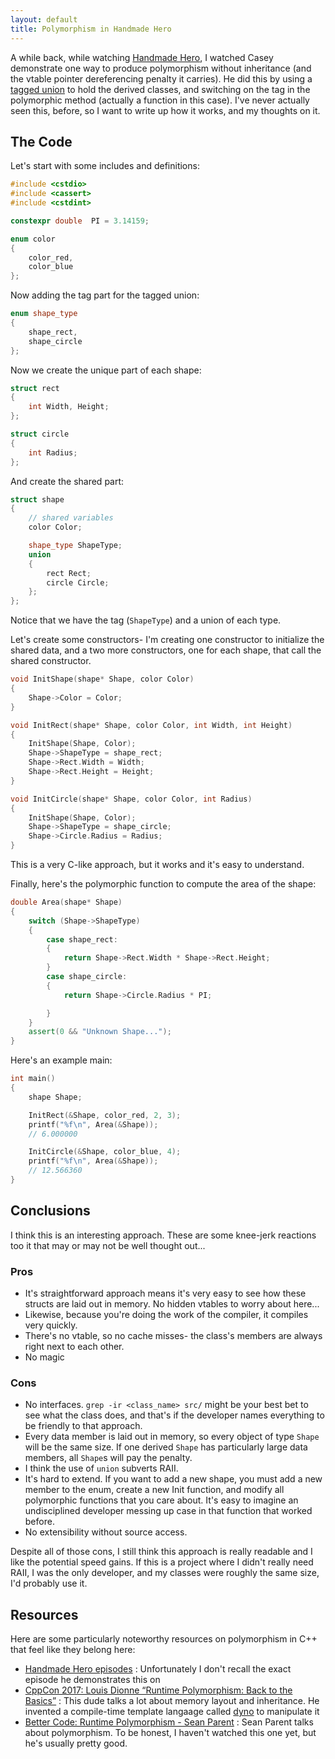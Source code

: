 ```yaml
---
layout: default
title: Polymorphism in Handmade Hero
---
```


A while back, while watching [Handmade Hero](https://handmadehero.org/), I
watched Casey demonstrate one way to produce polymorphism without inheritance
(and the vtable pointer dereferencing penalty it carries). He did this by using
a [tagged union](https://en.wikipedia.org/wiki/Tagged_union) to hold the derived
classes, and switching on the tag in the polymorphic method (actually a function
in this case). I've never actually seen this, before, so I want to write up how
it works, and my thoughts on it.

## The Code

Let's start with some includes and definitions:

```cpp
#include <cstdio>
#include <cassert>
#include <cstdint>

constexpr double  PI = 3.14159;

enum color
{
    color_red,
    color_blue
};
```

Now adding the tag part for the tagged union:

```cpp
enum shape_type
{
    shape_rect,
    shape_circle
};
```

Now we create the unique part of each shape:

```cpp
struct rect
{
    int Width, Height;
};

struct circle
{
    int Radius;
};
```

And create the shared part:

```cpp
struct shape
{
    // shared variables
    color Color;

    shape_type ShapeType;
    union
    {
        rect Rect;
        circle Circle;
    };
};
```

Notice that we have the tag (`ShapeType`) and a union of each type.

Let's create some constructors- I'm creating one constructor to initialize the
shared data, and a two more constructors, one for each shape, that call the
shared constructor.

```cpp
void InitShape(shape* Shape, color Color)
{
    Shape->Color = Color;
}

void InitRect(shape* Shape, color Color, int Width, int Height)
{
    InitShape(Shape, Color);
    Shape->ShapeType = shape_rect;
    Shape->Rect.Width = Width;
    Shape->Rect.Height = Height;
}

void InitCircle(shape* Shape, color Color, int Radius)
{
    InitShape(Shape, Color);
    Shape->ShapeType = shape_circle;
    Shape->Circle.Radius = Radius;
}
```

This is a very C-like approach, but it works and it's easy to understand.

Finally, here's the polymorphic function to compute the area of the shape:

```cpp
double Area(shape* Shape)
{
    switch (Shape->ShapeType)
    {
        case shape_rect:
        {
            return Shape->Rect.Width * Shape->Rect.Height;
        }
        case shape_circle:
        {
            return Shape->Circle.Radius * PI;

        }
    }
    assert(0 && "Unknown Shape...");
}
```

Here's an example main:

```cpp
int main()
{
    shape Shape;

    InitRect(&Shape, color_red, 2, 3);
    printf("%f\n", Area(&Shape));
    // 6.000000

    InitCircle(&Shape, color_blue, 4);
    printf("%f\n", Area(&Shape));
    // 12.566360
}
```

## Conclusions

I think this is an interesting approach. These are some knee-jerk reactions too
it that may or may not be well thought out...

### Pros

- It's straightforward approach means it's very easy to see how these structs
  are laid out in memory. No hidden vtables to worry about here...
- Likewise, because you're doing the work of the compiler, it compiles very
  quickly.
- There's no vtable, so no cache misses- the class's members are always right
  next to each other.
- No magic

### Cons

- No interfaces. `grep -ir <class_name> src/` might be your best bet to see what
  the class does, and that's if the developer names everything to be friendly to
  that approach.
- Every data member is laid out in memory, so every object of type `Shape` will
  be the same size. If one derived `Shape` has particularly large data members,
  all `Shape`s will pay the penalty.
- I think the use of `union` subverts RAII.
- It's hard to extend. If you want to add a new shape, you must add a new
  member to the enum, create a new Init function, and modify all polymorphic
  functions that you care about. It's easy to imagine an undisciplined developer
  messing up case in that function that worked before.
- No extensibility without source access.

Despite all of those cons, I still think this approach is really readable and I
like the potential speed gains. If this is a project where I didn't really need
RAII, I was the only developer, and my classes were roughly the same size, I'd
probably use it.

## Resources

Here are some particularly noteworthy resources on polymorphism in C++ that feel
like they belong here:

- [Handmade Hero episodes](https://hero.handmade.network/episode/code) :
  Unfortunately I don't recall the exact episode he demonstrates this on
- [CppCon 2017: Louis Dionne “Runtime Polymorphism: Back to the
  Basics”](https://www.youtube.com/watch?v=gVGtNFg4ay0) : This dude talks a lot
  about memory layout and inheritance. He invented a compile-time template
  langaage called [dyno](https://github.com/ldionne/dyno) to manipulate it
- [Better Code: Runtime Polymorphism - Sean
  Parent](http://www.youtube.com/watch?v=QGcVXgEVMJg) : Sean Parent talks about
  polymorphism. To be honest, I haven't watched this one yet, but he's usually
  pretty good.
